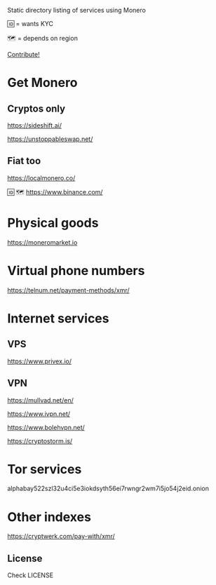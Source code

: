<link href="https://fonts.googleapis.com/css?family=Ubuntu+Mono" rel="stylesheet">

Static directory listing of services using Monero

:id: = wants KYC

:world_map: = depends on region 

[Contribute!](https://github.com/tackingcapital/xmr.market)

# Get Monero

## Cryptos only

<https://sideshift.ai/>

<https://unstoppableswap.net/>


## Fiat too

<https://localmonero.co/>

:id: :world_map: <https://www.binance.com/> 


# Physical goods

<https://moneromarket.io>

# Virtual phone numbers

<https://telnum.net/payment-methods/xmr/>

# Internet services

## VPS

<https://www.privex.io/>

## VPN

<https://mullvad.net/en/>

<https://www.ivpn.net/>

<https://www.bolehvpn.net/>

<https://cryptostorm.is/>

# Tor services

alphabay522szl32u4ci5e3iokdsyth56ei7rwngr2wm7i5jo54j2eid.onion

# Other indexes

<https://cryptwerk.com/pay-with/xmr/>

## License

Check LICENSE

